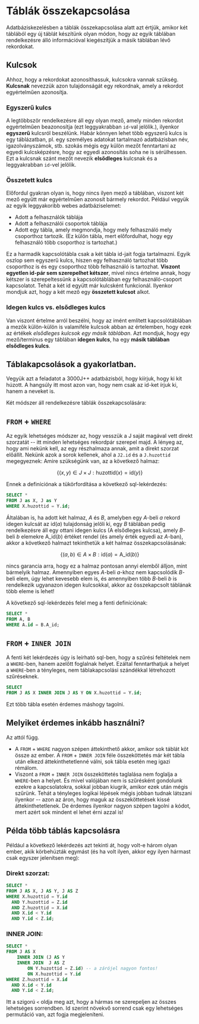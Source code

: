 # Táblák összekapcsolása

Adatbáziskezelésben a táblák összekapcsolása alatt azt értjük, amikor két táblából egy új táblát készítünk olyan módon, hogy az egyik táblában rendelkezésre álló információval kiegészítjük a másik táblában lévő rekordokat. 

## Kulcsok
Ahhoz, hogy a rekordokat azonosíthassuk, kulcsokra vannak szükség. 
**Kulcsnak** nevezzük azon tulajdonságát egy rekordnak, amely a rekordot egyértelműen azonosítja.

### Egyszerű kulcs
A legtöbbször rendelkezésre áll egy olyan mező, amely minden rekordot egyértelműen beazonosítja (ezt leggyakrabban ``id``-val jelölik.), ilyenkor **egyszerű** kulcsról beszélünk. Habár könnyen lehet több egyszerű kulcs is egy táblázatban, pl. egy személyes adatokat tartalmazó adatbázisban név, igazolványszámok, stb. szokás mégis egy külön mezőt fenntartani az egyedi kulcsképzésre, hogy az egyedi azonosítás soha ne is sérülhessen. Ezt a kulcsnak szánt mezőt nevezik **elsődleges** kulcsnak és a leggyakrabban ``id``-vel jelölik. 

### Összetett kulcs
Előfordul gyakran olyan is, hogy nincs ilyen mező a táblában, viszont két mező együtt már egyértelműen azonosít bármely rekordot. Például vegyük az egyik leggyakoribb webes adatbáziselemet: 
- Adott a felhasználók táblája
- Adott a felhasználói csoportok táblája
- Adott egy tábla, amely megmondja, hogy mely felhasználó mely csoporthoz tartozik. (Ez külön tábla, mert előfordulhat, hogy egy felhasználó több csoporthoz is tartozhat.)

Ez a harmadik kapcsolótábla csak a két tábla id-jait fogja tartalmazni. Egyik oszlop sem egyszerű kulcs, hiszen egy felhasználó tartozhat több csoporthoz is és egy csoporthoz több felhasználó is tartozhat. **Viszont egyetlen id-pár sem szerepelhet kétszer**, mivel nincs értelme annak, hogy kétszer is szerepeltessünk a kapcsolótáblában egy felhasználó-csoport kapcsolatot. Tehát a két id együtt már kulcsként funkcionál. Ilyenkor mondjuk azt, hogy a két mező egy **összetett kulcsot** alkot. 

### Idegen kulcs vs. elsődleges kulcs
Van viszont értelme arról beszélni, hogy az imént említett kapcsolótáblában a mezők külön-külön is valamiféle kulcsok abban az értelemben, hogy ezek az értékek *elsődleges kulcsok egy másik táblában*. Azt mondjuk, hogy egy mező/terminus egy táblában **idegen kulcs**, ha egy **másik táblában elsődleges kulcs**.

## Táblakapcsolások a gyakorlatban.

Vegyük azt a feladatot a 3000J++ adatbázisból, hogy kiírjuk, hogy ki kit húzott. A hangsúly itt most azon van, hogy nem csak az id-ket írjuk ki, hanem a neveket is. 

Két módszer áll rendelkezésre táblák összekapcsolására: 

## ``FROM`` + ``WHERE``
Az egyik lehetséges módszer az, hogy vesszük a J saját magával vett direkt szorzatát -- itt minden lehetséges rekordpár szerepel majd. A lényeg az, hogy ami nekünk kell, az egy részhalmaza annak, amit a direkt szorzat előállít. Nekünk azok a sorok kellenek, ahol a ``J2.id`` és a ``J.huzottid`` megegyeznek: 
Amire szükségünk van, az a következő halmaz:

$$ \{ (x,y)\in J\times J : \mathrm{huzottid}(x) = \mathrm{id}(y) \}$$

Ennek a definíciónak a tükörfordítása a következő sql-lekérdezés:

```sql
SELECT *
FROM J as X, J as Y
WHERE X.huzottid = Y.id;
```

Általában is, ha adott két halmaz, $A$ és $B$, amelyben egy $A$-beli $a$ rekord idegen kulcsát az $\mathrm{id}(a)$ tulajdonság jelöli ki, egy $B$ táblában pedig rendelkezésre áll egy ottani idegen kulcs (A elsődleges kulcsa), amely $B$-beli $b$ elemekre $\mathrm{A\_id}(b)$ értéket rendel (és amely érték egyedi az $A$-ban), akkor a következő halmazt tekinthetük a két halmaz összekapcsolásának:

$$\{ (a,b) \in A\times B : \mathrm{id}(a) = \mathrm{A\_id}(b) \}$$

nincs garancia arra, hogy ez a halmaz pontosan annyi elemből álljon, mint bármelyik halmaz. Amennyiben egyes $A$-beli $a$-khoz nem kapcsolódik $B$-beli elem, úgy lehet kevesebb elem is, és amennyiben több $B$-beli $b$ is rendelkezik ugyanazon idegen kulcsokkal, akkor az összekapcsolt táblának több eleme is lehet!

A következő sql-lekérdezés felel meg a fenti definíciónak:
```sql
SELECT *
FROM A, B
WHERE A.id = B.A_id;
```


## ``FROM`` + ``INNER JOIN``

A fenti két lekérdezés úgy is leírható sql-ben, hogy a szűrési feltételek nem a ``WHERE``-ben, hanem azelőtt foglalnak helyet. Ezáltal fenntarthatjuk a helyet a ``WHERE``-ben a tényleges, nem táblakapcsolási szándékkal létrehozott szűréseknek.

```sql
SELECT 
FROM J AS X INNER JOIN J AS Y ON X.huzottid = Y.id;
```
Ezt több tábla esetén érdemes máshogy tagolni. 

## Melyiket érdemes inkább használni?
Az attól függ.
- A ``FROM`` + ``WHERE`` nagyon szépen áttekinthető akkor, amikor sok táblát köt össze az ember. A ``FROM`` + ``INNER JOIN`` féle összeköttetés már két tábla után elkezd áttekinthetetlenné válni, sok tábla esetén meg igazi rémálom.
- Viszont a ``FROM`` + ``INNER JOIN`` összeköttetés taglalása nem foglalja a ``WHERE``-ben a helyet. És mivel valójában nem is szűrésként gondolunk ezekre a kapcsolatokra, sokkal jobban kiugrik, amikor ezek után mégis szűrünk. Tehát a tényleges logikai lépések mégis jobban tudnak látszani ilyenkor -- azon az áron, hogy maguk az összeköttetések kissé áttekinthetetlenek. De érdemes ilyenkor nagyon szépen tagolni a kódot, mert azért sok mindent el lehet érni azzal is!

## Példa több táblás kapcsolásra
Például a következő lekérdezés azt tekinti át, hogy volt-e három olyan ember, akik körbehúzták egymást (és ha volt ilyen, akkor egy ilyen hármast csak egyszer jelenítsen meg):

### Direkt szorzat:
```sql
SELECT *
FROM J AS X, J AS Y, J AS Z 
WHERE X.huzottid = Y.id
  AND Y.huzottid = Z.id
  AND Z.huzottid = X.id
  AND X.id < Y.id 
  AND Y.id < Z.id;
```

### INNER JOIN: 
```sql
SELECT *
FROM J AS X 
    INNER JOIN (J AS Y 
    INNER JOIN  J AS Z 
        ON Y.huzottid = Z.id) -- a zárójel nagyon fontos!
        ON X.huzottid = Y.id
WHERE Z.huzottid = X.id
  AND X.id < Y.id 
  AND Y.id < Z.id;
```
Itt a szigorú ``<`` oldja meg azt, hogy a hármas ne szerepeljen az összes lehetséges sorrendben. Id szerint növekvő sorrend csak egy lehetséges permutáció van, azt fogja megjeleníteni.